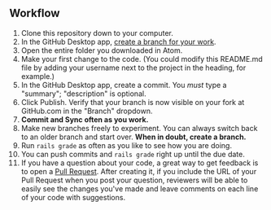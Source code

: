 ## Workflow

1. Clone this repository down to your computer.
1. In the GitHub Desktop app, [create a branch for your work](https://help.github.com/desktop/guides/contributing/creating-a-branch-for-your-work/#creating-a-branch).
1. Open the entire folder you downloaded in Atom.
1. Make your first change to the code. (You could modify this README.md file by adding your username next to the project in the heading, for example.)
1. In the GitHub Desktop app, create a commit. You *must* type a "summary"; "description" is optional.
1. Click Publish. Verify that your branch is now visible on your fork at GitHub.com in the "Branch" dropdown.
1. **Commit and Sync often as you work.**
1. Make new branches freely to experiment. You can always switch back to an older branch and start over. **When in doubt, create a branch.**
1. Run `rails grade` as often as you like to see how you are doing.
1. You can push commits and `rails grade` right up until the due date.
1. If you have a question about your code, a great way to get feedback is to open a [Pull Request](../../compare). After creating it, if you include the URL of your Pull Request when you post your question, reviewers will be able to easily see the changes you've made and leave comments on each line of your code with suggestions.
